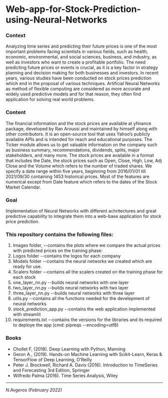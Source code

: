 # Web-app-for-Stock-Prediction-using-Neural-Networks

### Context 
Analyzing time series and predicting their future prices is one of the most important problems facing scientists in various fields, such as health, economic, environmental, and social sciences, business, and industry, as well as investors who want to create a profitable portfolio. The need predicting future prices or events is crucial, as it is a key factor in strategy planning and decision making for both businesses and investors. In recent years, various studies have been conducted on stock prices prediction which end in the proposal of various techniques. Artificial Neural Networks as method of flexible computing are considered as more accurate and widely used predictive models and for that reason, they often find application for solving real world problems.

### Content 
The financial information and the stock prices are available at yfinance package, developed by Ran Aroussi and maintained by himself along with other contributors. It is an open-source tool that uses Yahoo’s publicly available APIs and is intended for reach and educational purposes. The Ticker module allows us to get valuable information on the company such as business summary, recommendations, dividends, splits, major stakeholders, and many more. The stock prices are available in a format that includes the Date, the stock prices such as Open, Close, High, Low, Adj Close and the Volume which refers to the number of traded shares. We specify a date range within five years, beginning from 2016/01/01 till 2021/09/30 containing 1453 historical prices. Most of the features are numerical except from Date feature which refers to the dates of the Stock Market Calendar.

### Goal 
Implementation of Neural Networks with different achritectures and great predictive capability to integrate them into a web-base application for stock price prediction.

### This repository contains the following files:
<ol>
  <li>Images folder, --contains the plots where we compare the actual prices with predicted prices on the training phase:</li>
  <li>Logos folder --contains the logos for each company</li>
  <li>Models folder --contains the neural networks we created which are ready for use.</li>
  <li>Scalers folder --contains all the scalers created on the training phase for each stock</li>
  <li>one_layer_nn.py --builds neural networks with one layer</li>
  <li>two_layer_nn.py --builds neural networks with two layer</li>
  <li>three_layer_nn.py --builds neural networks with three layer</li>
  <li>utils.py --contains all the functions needed for the develepment of neural networks</li>
  <li>stock_prediction_app.py --contains the web application implemented with streamlit</li>
  <li>requirements.txt --contains the versions for the libraries and its required to deploye the app (cmd: pipreqs --encoding=utf8)</li>
</ol>

### Books
* Chollet F, (2018). Deep Learning with Python, Manning
* Geron A., (2019). Hands-on Machine Learning with Scikit-Learn, Keras & TensorFlow of Deep Learning, O’Reilly
* Peter J. Brockwell, Richard A. Davis (2016). Introduction to TimeSeries and Forecasting 3rd Edition, Springer
* Wilfredo Palma (2016). Time Series Analysis, Wiley
---
<i>N.Avgeros (February 2022)</li>
